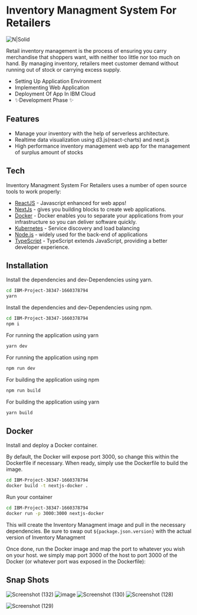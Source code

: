 # Inventory Managment System For Retailers


![N|Solid](https://www.pngitem.com/pimgs/m/212-2120596_ibm-cloud-logo-circle-hd-png-download.png)

Retail inventory management is the process of ensuring you carry merchandise that shoppers want, with neither too little nor too much on hand. By managing inventory, retailers meet customer demand without running out of stock or carrying excess supply.

- Setting Up Application Environment
- Implementing Web Application
- Deployment Of App In IBM Cloud
- ✨Development Phase ✨

## Features

- Manage your inventory with the help of serverless architecture.
- Realtime data visualization using d3.js(react-charts) and next.js 
- High performance inventory management web app for the management of surplus  amount of stocks



## Tech

Inventory Managment System For Retailers uses a number of open source tools to work properly:

- [ReactJS](https://reactjs.org/) - Javascript enhanced for web apps!
- [NextJs](https://nextjs.org/) - gives you building blocks to create web applications.
- [Docker](https://www.docker.com/) - Docker enables you to separate your applications from your infrastructure so you can deliver software quickly.
- [Kubernetes](https://kubernetes.io/) - Service discovery and load balancing 
- [Node.js] - widely used for the back-end of applications
- [TypeScript](https://www.typescriptlang.org/) - TypeScript extends JavaScript, providing a better developer experience.




## Installation



Install the dependencies and dev-Dependencies using yarn.

```sh
cd IBM-Project-38347-1660378794
yarn
```
Install the dependencies and dev-Dependencies using npm.
```sh
cd IBM-Project-38347-1660378794
npm i
```

For running the application using yarn
```sh
yarn dev
```
For running the application using npm
```sh
npm run dev
```

For building the application using npm
```sh
npm run build
```
For building the application using yarn
```sh
yarn build
```


## Docker
 Install and deploy  a Docker container.

By default, the Docker will expose port 3000, so change this within the
Dockerfile if necessary. When ready, simply use the Dockerfile to
build the image.

```sh
cd IBM-Project-38347-1660378794
docker build -t nextjs-docker .
```

Run your container
```sh
cd IBM-Project-38347-1660378794
docker run -p 3000:3000 nextjs-docker
```


This will create the Inventory Managment image and pull in the necessary dependencies.
Be sure to swap out `${package.json.version}` with the actual
version of Inventory Managment

Once done, run the Docker image and map the port to whatever you wish on
your host. we simply map port 3000 of the host to
port 3000 of the Docker (or whatever port was exposed in the Dockerfile):



## Snap Shots
![Screenshot (132)](https://user-images.githubusercontent.com/89476967/202865029-d390d67b-2ca0-456e-bcdf-e7ce5ca0dba8.png)
![image](https://user-images.githubusercontent.com/89476967/202865095-3c09fadc-9c17-41dc-905f-58e619803514.png)
![Screenshot (130)](https://user-images.githubusercontent.com/89476967/202865102-0f451c30-bc05-4057-a3c4-482dc56d3389.png)
![Screenshot (128)](https://user-images.githubusercontent.com/89476967/202865105-60d0bf0d-3938-4b8b-bb8a-60dfe5e0391a.png)


![Screenshot (129)](https://user-images.githubusercontent.com/89476967/202865112-87b2b06b-370c-478f-b124-eeb871d165bf.png)

[//]: # (These are reference links used in the body of this note and get stripped out when the markdown processor does its job. There is no need to format
 nicely because it shouldn't be seen. Thanks SO - http://stackoverflow.com/questions/4823468/store-comments-in-markdown-syntax)

   [dill]: <https://github.com/joemccann/dillinger>
   [git-repo-url]: <https://github.com/joemccann/dillinger.git>
   [john gruber]: <http://daringfireball.net>
   [df1]: <http://daringfireball.net/projects/markdown/>
   [markdown-it]: <https://github.com/markdown-it/markdown-it>
   [Ace Editor]: <http://ace.ajax.org>
   [node.js]: <http://nodejs.org>
   [Twitter Bootstrap]: <http://twitter.github.com/bootstrap/>
   [jQuery]: <http://jquery.com>
   [@tjholowaychuk]: <http://twitter.com/tjholowaychuk>
   [express]: <http://expressjs.com>
   [AngularJS]: <http://angularjs.org>
   [Gulp]: <http://gulpjs.com>

   [PlDb]: <https://github.com/joemccann/dillinger/tree/master/plugins/dropbox/README.md>
   [PlGh]: <https://github.com/joemccann/dillinger/tree/master/plugins/github/README.md>
   [PlGd]: <https://github.com/joemccann/dillinger/tree/master/plugins/googledrive/README.md>
   [PlOd]: <https://github.com/joemccann/dillinger/tree/master/plugins/onedrive/README.md>
   [PlMe]: <https://github.com/joemccann/dillinger/tree/master/plugins/medium/README.md>
   [PlGa]: <https://github.com/RahulHP/dillinger/blob/master/plugins/googleanalytics/README.md>

